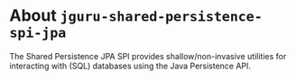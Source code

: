 # About `jguru-shared-persistence-spi-jpa`

The Shared Persistence JPA SPI provides shallow/non-invasive utilities for interacting with 
(SQL) databases using the Java Persistence API. 